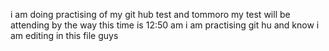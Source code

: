 i am doing practising of my git hub test
and tommoro my test will be attending
by the way this time is 12:50 am i am practising git hu
and know i am editing in this file guys
